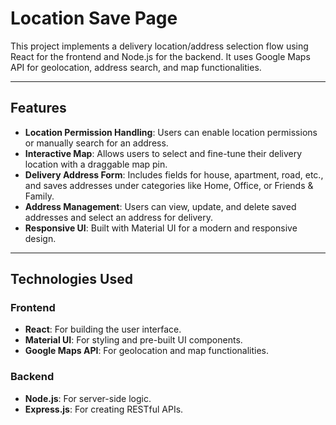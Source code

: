 # Location Save Page

This project implements a delivery location/address selection flow using React for the frontend and Node.js for the backend. It uses Google Maps API for geolocation, address search, and map functionalities.

---

## Features

- **Location Permission Handling**: Users can enable location permissions or manually search for an address.
- **Interactive Map**: Allows users to select and fine-tune their delivery location with a draggable map pin.
- **Delivery Address Form**: Includes fields for house, apartment, road, etc., and saves addresses under categories like Home, Office, or Friends & Family.
- **Address Management**: Users can view, update, and delete saved addresses and select an address for delivery.
- **Responsive UI**: Built with Material UI for a modern and responsive design.

---

## Technologies Used
### Frontend
- **React**: For building the user interface.
- **Material UI**: For styling and pre-built UI components.
- **Google Maps API**: For geolocation and map functionalities.
### Backend
- **Node.js**: For server-side logic.
- **Express.js**: For creating RESTful APIs.
